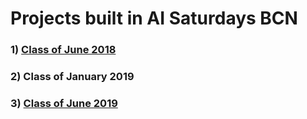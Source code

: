 # Projects built in AI Saturdays BCN

### 1) [Class of June 2018](https://github.com/SaturdaysAI/Projects/tree/master/Barcelona/June2018)

### 2) Class of January 2019

### 3) [Class of June 2019](https://github.com/SaturdaysAI/Projects/tree/master/Barcelona/June2019)
